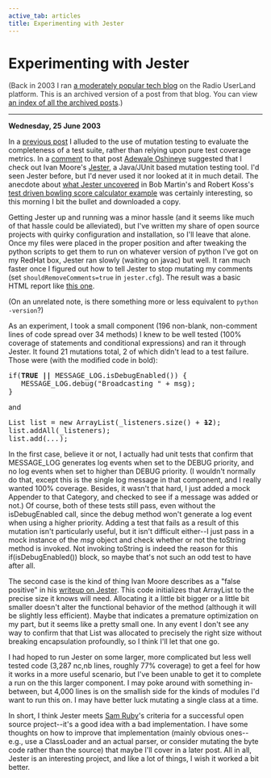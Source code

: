 ```yaml
---
active_tab: articles
title: Experimenting with Jester
---
```

# Experimenting with Jester

<div style="color:#333">(Back in 2003 I ran <a href="http://radio.weblogs.com/0122027/">a moderately popular tech blog</a> on the Radio UserLand platform.  This is an archived version of a post from that blog. You can view <a href="/articles/radio-blog/index.html">an index of all the archived posts</a>.)</div><hr>
<b>Wednesday, 25 June 2003</b>

<p>
In a <a href="http://radio.weblogs.com/0122027/2003/06/24.html#a34" title="24 June 2003: Testing Testing">previous post</a> I alluded to the use of mutation testing to evaluate the completeness of a test suite, rather than relying upon pure test coverage metrics.  In a <a href="http://radiocomments2.userland.com/comments?u=122027&amp;p=34" title="comments on &quot;Testing Testing&quot;">comment</a> to that post <a href="http://www.oshineye.com/" title="Adewale Oshineye's homepage">Adewale Oshineye</a> suggested that I check out Ivan Moore's <a href="http://jester.sourceforge.net/" title="Jester: the JUnit test tester">Jester</a>, a Java/JUnit based mutation testing tool.  I'd seen Jester before, but I'd never used it nor looked at it in much detail.  The anecdote about <a href="http://groups.yahoo.com/group/extremeprogramming/message/32277" title="jester shows bowling scoring could be simpler">what Jester uncovered</a> in Bob Martin's and Robert Koss's <a href="http://www.objectmentor.com/resources/articles/xpepisode.htm" title="Engineer Notebook: An Extreme Programming Episode">test driven bowling score calculator example</a> was certainly interesting, so this morning I bit the bullet and downloaded a copy.
</p><p>
Getting Jester up and running was a minor hassle (and it seems like much of that hassle could be alleviated), but I've written my share of open source projects with quirky configuration and installation, so I'll leave that alone.  Once my files were placed in the proper position and after tweaking the python scripts to get them to run on whatever version of python I've got on my RedHat box, Jester ran slowly (waiting on javac) but well.  It ran much faster once I figured out how to tell Jester to stop mutating my comments (set <code>shouldRemoveComments=true</code> in <code>jester.cfg</code>).  The result was a basic HTML report like <a href="http://jester.sourceforge.net/jester.html" title="example Jester report">this one</a>.
</p><p>
(On an unrelated note, is there something more or less equivalent to <code>python -version</code>?)
</p><p>
As an experiment, I took a small component (196 non-blank, non-comment lines of code spread over 34 methods) I knew to be well tested (100% coverage of statements and conditional expressions) and ran it through Jester.  It found 21 mutations total, 2 of which didn't lead to a test failure.  Those were (with the modified code in bold):
</p>
<pre>if(<b>TRUE ||</b> MESSAGE_LOG.isDebugEnabled()) {
   MESSAGE_LOG.debug("Broadcasting " + msg);
}</pre>
<p>and</p>
<pre>List list = new ArrayList(_listeners.size() + <b><strike>1</strike>2</b>);
list.addAll(_listeners);
list.add(<i>...</i>);</pre>
<p>
In the first case, believe it or not, I actually had unit tests that confirm that MESSAGE_LOG generates log events when set to the DEBUG priority, and no log events when set to higher than DEBUG priority.  (I wouldn't normally do that, except this is the single log message in that component, and I really wanted 100% coverage.  Besides, it wasn't that hard, I just added a mock Appender to that Category, and checked to see if a message was added or not.)  Of course, both of these tests still pass, even without the isDebugEnabled call, since the debug method won't generate a log event when using a higher priority.  Adding a test that fails as a result of this mutation isn't particularly useful, but it isn't difficult either--I just pass in a mock instance of the <i>msg</i> object and check whether or not the toString method is invoked.  Not invoking toString is indeed the reason for this if(isDebugEnabled()) block, so maybe that's not such an odd test to have after all.
</p><p>
The second case is the kind of thing Ivan Moore describes as a "false positive" in his <a href="http://www.xp2001.org/xp2001/conference/papers/Chapter20-Moore.pdf" title="Jester - a JUnit test tester">writeup on Jester</a>.  This code initializes that ArrayList to the precise size it knows will need.  Allocating it a little bit bigger or a little bit smaller doesn't alter the functional behavior of the method (although it will be slightly less efficient).  Maybe that indicates a premature optimization on my part, but it seems like a pretty small one.  In any event I don't see any way to confirm that that List was allocated to precisely the right size without breaking encapsulation profoundly, so I think I'll let that one go.
</p><p>
I had hoped to run Jester on some larger, more complicated but less well tested code (3,287 nc,nb lines, roughly 77% coverage) to get a feel for how it works in a more useful scenario, but I've been unable to get it to complete a run on the this larger component.  I may poke around with something in-between, but 4,000 lines is on the smallish side for the kinds of modules I'd want to run this on.  I may have better luck mutating a single class at a time.
</p><p>
In short, I think Jester meets <a href="http://www.intertwingly.net/blog/" title="intertwingly.net: Sam Ruby's Weblog">Sam Ruby</a>'s criteria for a successful open source project--it's a good idea with a bad implementation.  I have some thoughts on how to improve that implementation (mainly obvious ones--e.g., use a ClassLoader and an actual parser, or consider mutating the byte code rather than the source) that maybe I'll cover in a later post.  All in all, Jester is an interesting project, and like a lot of things, I wish it worked a bit better.
</p>
